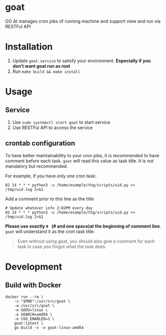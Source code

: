 # goat
GO At manages cron jobs of running machine and support view and run via RESTFul API

# Installation


1. Update `goat.service` to satisfy your environment. **Especially if you don't want goat run as root**
2. Run `make build && make install`

# Usage

## Service
1. Use `sudo systemctl start goat` to start service
2. Use RESTFul API to access the service

## crontab configuration

To have better maintainability to your cron jobs, it is recommended to have comment before each task. `goat` will read this value as task title. It is not mandatory but recommended.

For example, if you have only one cron task:
```
02 14 * * * python3 -u /home/example/thg/scripts/uid.py >> /tmp/uid.log 2>&1
```

Add a comment prior to this line as the title
```
# Update whatever info 2:02PM every day
02 14 * * * python3 -u /home/example/thg/scripts/uid.py >> /tmp/uid.log 2>&1
```

**Please use exactly `# ` (# and one space)at the beginning of comment line**. `goat` will understand it as the cron task title.

> Even without using goat, you should also give a comment for each task in case you forgot what the task does.

# Development

## Build with Docker

```
docker run --rm \
    -v "$PWD":/usr/src/goat \
    -w /usr/src/goat \
    -e GOOS=linux \
    -e GOARCH=amd64 \
    -e CGO_ENABLED=1 \
    goat:latest \
    go build -v -o goat-linux-amd64
```
